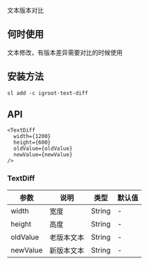 文本版本对比

## 何时使用
文本修改，有版本差异需要对比的时候使用

## 安装方法

```
sl add -c igroot-text-diff
```

## API

```
<TextDiff
  width={1200}
  height={600}
  oldValue={oldValue}
  newValue={newValue}
/>
```

### TextDiff
| 参数 | 说明 | 类型 | 默认值 |
| --- | --- | --- | --- |
| width | 宽度 | String | - |
| height | 高度 | String | - |
| oldValue | 老版本文本 | String | - |
| newValue | 新版本文本 | String | - |




